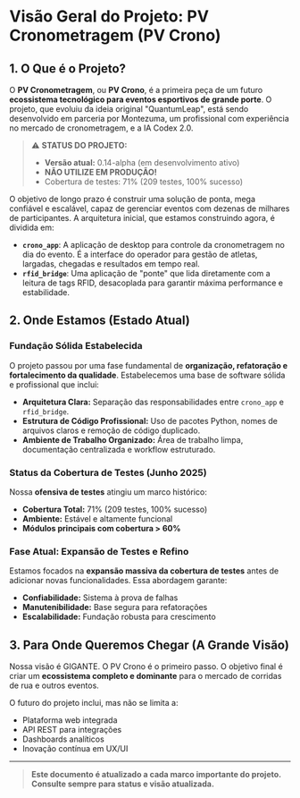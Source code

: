 # Visão Geral do Projeto: PV Cronometragem (PV Crono)

## 1. O Que é o Projeto?

O **PV Cronometragem**, ou **PV Crono**, é a primeira peça de um futuro **ecossistema tecnológico para eventos esportivos de grande porte**. O projeto, que evoluiu da ideia original "QuantumLeap", está sendo desenvolvido em parceria por Montezuma, um profissional com experiência no mercado de cronometragem, e a IA Codex 2.0.

> ⚠️ **STATUS DO PROJETO:**
> - **Versão atual:** 0.14-alpha (em desenvolvimento ativo)
> - **NÃO UTILIZE EM PRODUÇÃO!**
> - Cobertura de testes: 71% (209 testes, 100% sucesso)

O objetivo de longo prazo é construir uma solução de ponta, mega confiável e escalável, capaz de gerenciar eventos com dezenas de milhares de participantes. A arquitetura inicial, que estamos construindo agora, é dividida em:

- **`crono_app`**: A aplicação de desktop para controle da cronometragem no dia do evento. É a interface do operador para gestão de atletas, largadas, chegadas e resultados em tempo real.
- **`rfid_bridge`**: Uma aplicação de "ponte" que lida diretamente com a leitura de tags RFID, desacoplada para garantir máxima performance e estabilidade.

## 2. Onde Estamos (Estado Atual)

### Fundação Sólida Estabelecida
O projeto passou por uma fase fundamental de **organização, refatoração e fortalecimento da qualidade**. Estabelecemos uma base de software sólida e profissional que inclui:

- **Arquitetura Clara:** Separação das responsabilidades entre `crono_app` e `rfid_bridge`.
- **Estrutura de Código Profissional:** Uso de pacotes Python, nomes de arquivos claros e remoção de código duplicado.
- **Ambiente de Trabalho Organizado:** Área de trabalho limpa, documentação centralizada e workflow estruturado.

### Status da Cobertura de Testes (Junho 2025)
Nossa **ofensiva de testes** atingiu um marco histórico:

- **Cobertura Total:** 71% (209 testes, 100% sucesso)
- **Ambiente:** Estável e altamente funcional
- **Módulos principais com cobertura > 60%**

### Fase Atual: Expansão de Testes e Refino
Estamos focados na **expansão massiva da cobertura de testes** antes de adicionar novas funcionalidades. Essa abordagem garante:
- **Confiabilidade:** Sistema à prova de falhas
- **Manutenibilidade:** Base segura para refatorações
- **Escalabilidade:** Fundação robusta para crescimento

## 3. Para Onde Queremos Chegar (A Grande Visão)

Nossa visão é GIGANTE. O PV Crono é o primeiro passo. O objetivo final é criar um **ecossistema completo e dominante** para o mercado de corridas de rua e outros eventos.

O futuro do projeto inclui, mas não se limita a:
- Plataforma web integrada
- API REST para integrações
- Dashboards analíticos
- Inovação contínua em UX/UI

---

> **Este documento é atualizado a cada marco importante do projeto. Consulte sempre para status e visão atualizada.**
